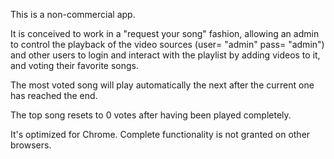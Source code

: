 This is a non-commercial app.

It is conceived to work in a "request your song" fashion, allowing an admin to control the playback of the video sources (user= "admin" pass= "admin") and other users to login and interact with the playlist by adding videos to it, and voting their favorite songs. 

The most voted song will play automatically the next after the current one has reached the end. 

The top song resets to 0 votes after having been played completely. 

It's optimized for Chrome. Complete functionality is not granted on other browsers.